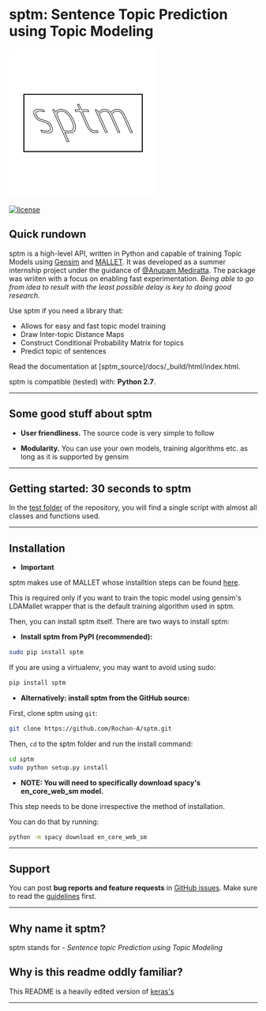 # sptm: Sentence Topic Prediction using Topic Modeling

![sptm logo](img/sptm-logo.png)

[![license](https://img.shields.io/github/license/mashape/apistatus.svg?maxAge=2592000)](https://github.com/Rochan-A/sptm/blob/master/LICENSE)

## Quick rundown

sptm is a high-level API, written in Python and capable of training Topic Models using [Gensim](https://github.com/rare-technologies/gensim) and [MALLET](http://mallet.cs.umass.edu/). It was developed as a summer internship project under the guidance of [@Anupam Mediratta](https://github.com/anupamme). The package was wriiten with a focus on enabling fast experimentation. *Being able to go from idea to result with the least possible delay is key to doing good research.*

Use sptm if you need a library that:

- Allows for easy and fast topic model training
- Draw Inter-topic Distance Maps
- Construct Conditional Probability Matrix for topics
- Predict topic of sentences

Read the documentation at [sptm_source]/docs/_build/html/index.html.

sptm is compatible (tested) with: __Python 2.7__.

------------------

## Some good stuff about sptm

- __User friendliness.__ The source code is very simple to follow

- __Modularity.__ You can use your own models, training algorithms etc. as long as it is supported by gensim

------------------

## Getting started: 30 seconds to sptm

In the [test folder](https://github.com/Rochan-A/sptm/tree/master/test) of the repository, you will find a single script with almost all classes and functions used.

------------------


## Installation

- **Important**

sptm makes use of MALLET whose installtion steps can be found [here](http://mallet.cs.umass.edu/download.php).

This is required only if you want to train the topic model using gensim's LDAMallet wrapper that is the default training algorithm used in sptm.

Then, you can install sptm itself. There are two ways to install sptm:

- **Install sptm from PyPI (recommended):**

```sh
sudo pip install sptm
```

If you are using a virtualenv, you may want to avoid using sudo:

```sh
pip install sptm
```

- **Alternatively: install sptm from the GitHub source:**

First, clone sptm using `git`:

```sh
git clone https://github.com/Rochan-A/sptm.git
```

 Then, `cd` to the sptm folder and run the install command:
```sh
cd sptm
sudo python setup.py install
```

- **NOTE: You will need to specifically download spacy's **en_core_web_sm** model.**

This step needs to be done irrespective the method of installation.

You can do that by running:

```sh
python -m spacy download en_core_web_sm
```
------------------

## Support

You can post **bug reports and feature requests** in [GitHub issues](https://github.com/Rochan-A/sptm/issues). Make sure to read the [guidelines](https://github.com/Rochan-A/sptm/blob/master/CONTRIBUTING.md) first.

------------------

## Why name it sptm?

sptm stands for - *Sentence topic Prediction using Topic Modeling*

## Why is this readme oddly familiar?

This README is a heavily edited version of [keras's](https://keras.io)

------------------
